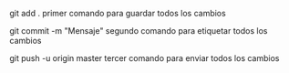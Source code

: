 git add .
primer comando para guardar todos los cambios

git commit -m "Mensaje"
segundo comando para etiquetar todos los cambios


git push -u origin master
tercer comando para enviar todos los cambios 